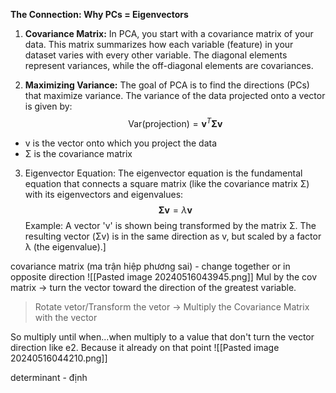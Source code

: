 **The Connection: Why PCs = Eigenvectors**

1. **Covariance Matrix:** In PCA, you start with a covariance matrix of your data. This matrix summarizes how each variable (feature) in your dataset varies with every other variable. The diagonal elements represent variances, while the off-diagonal elements are covariances.
    
2. **Maximizing Variance:** The goal of PCA is to find the directions (PCs) that maximize variance. The variance of the data projected onto a vector is given by:   
$$
	\text{Var(projection)} = \mathbf{v}^T \mathbf{\Sigma} \mathbf{v}
$$
- v is the vector onto which you project the data
- Σ is the covariance matrix

3. Eigenvector Equation:
	The eigenvector equation is the fundamental equation that connects a square matrix (like the covariance matrix Σ) with its eigenvectors and eigenvalues:
	$$
	\mathbf{\Sigma} \mathbf{v} = \lambda \mathbf{v}
	$$
Example: A vector 'v' is shown being transformed by the matrix Σ. The resulting vector (Σv) is in the same direction as v, but scaled by a factor λ (the eigenvalue).]


covariance matrix (ma trận hiệp phương sai) - change together or in opposite direction
![[Pasted image 20240516043945.png]]
Mul by the cov matrix -> turn the vector toward the direction of the greatest variable.
> Rotate vetor/Transform the vetor -> Multiply the Covariance Matrix with the vector

So multiply until when...when multiply to a value that don't turn the vector direction like e2. Because it already on that point
![[Pasted image 20240516044210.png]]

determinant - định 